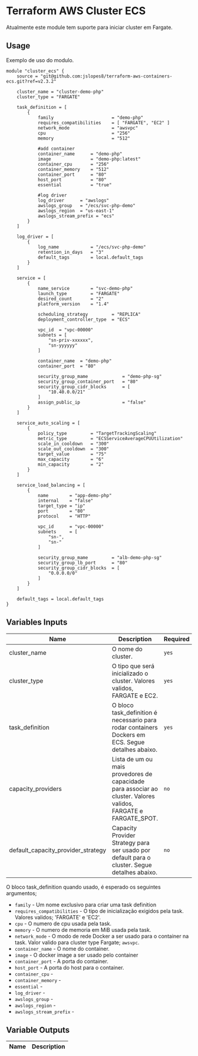 # Terraform AWS Cluster ECS

Atualmente este module tem suporte para iniciar cluster em Fargate.

## Usage
Exemplo de uso do modulo.
```hcl
module "cluster_ecs" {
    source = "git@github.com:jslopes8/terraform-aws-containers-ecs.git?ref=v2.3.2"

    cluster_name = "cluster-demo-php"
    cluster_type = "FARGATE"

    task_definition = [
        {
            family                      = "demo-php"
            requires_compatibilities    = [ "FARGATE", "EC2" ]
            network_mode                = "awsvpc"
            cpu                         = "256"
            memory                      = "512"

            #add container
            container_name      = "demo-php"
            image               = "demo-php:latest"
            container_cpu       = "256"
            container_memory    = "512"
            container_port      = "80"
            host_port           = "80"
            essential           = "true"

            #log driver
            log_driver      = "awslogs"
            awslogs_group   = "/ecs/svc-php-demo"
            awslogs_region  = "us-east-1"
            awslogs_stream_prefix = "ecs"
        }
    ]

    log_driver = [
        {
            log_name            = "/ecs/svc-php-demo"
            retention_in_days   = "3"
            default_tags        = local.default_tags
        }
    ]

    service = [
        {
            name_service        = "svc-demo-php"
            launch_type         = "FARGATE"
            desired_count       = "2"
            platform_version    = "1.4"

            scheduling_strategy         = "REPLICA" 
            deployment_controller_type  = "ECS"

            vpc_id  = "vpc-00000"
            subnets = [ 
                "sn-priv-xxxxxx", 
                "sn-yyyyyy"  
            ]

            container_name  = "demo-php"
            container_port  = "80"

            security_group_mame             = "demo-php-sg"
            security_group_container_port   = "80"
            security_group_cidr_blocks      = [
                "10.40.0.0/21"
            ]
            assign_public_ip                = "false"
        }
    ]

    service_auto_scaling = [
        {
            policy_type         = "TargetTrackingScaling"
            metric_type         = "ECSServiceAverageCPUUtilization"
            scale_in_cooldown   = "300"
            scale_out_cooldown  = "300"
            target_value        = "75"
            max_capacity        = "6"
            min_capacity        = "2"
        }
    ]

    service_load_balancing = [
        {
            name        = "app-demo-php"
            internal    = "false"
            target_type = "ip"
            port        = "80"
            protocol    = "HTTP"
            
            vpc_id      = "vpc-00000"
            subnets     = [ 
                "sn-",
                "sn-"
            ]

            security_group_mame         = "alb-demo-php-sg"
            security_group_lb_port      = "80"
            security_group_cidr_blocks  = [
                "0.0.0.0/0"
            ]
        }
    ]

    default_tags = local.default_tags
}
``` 

<!-- BEGINNING OF PRE-COMMIT-TERRAFORM DOCS HOOK -->
## Variables Inputs
| Name | Description | Required | Type | Default |
| ---- | ----------- | --------- | ---- | ------- |
| cluster_name | O nome do cluster. | `yes` | `string` | ` ` |
| cluster_type | O tipo que será inicializado o cluster. Valores validos, FARGATE e EC2. | `yes` | `string` | `FARGATE` |
| task_definition | O bloco task_definition é necessario para rodar containers Dockers em ECS. Segue detalhes abaixo. | `yes` | `list` | `[ ]` |
| capacity_providers | Lista de um ou mais provedores de capacidade para associar ao cluster. Valores validos, FARGATE e FARGATE_SPOT. | `no` | `list` | `[ ]` |
| default_capacity_provider_strategy | Capacity Provider Strategy para ser usado por default para o cluster. Segue detalhes abaixo.  | `no` | `list` | `[ ]` |


O bloco task_definition quando usado, é esperado os seguintes argumentos;

 - `family` - Um nome exclusivo para criar uma task definition
 - `requires_compatibilities` - O tipo de inicialização exigidos pela task. Valores validos; 'FARGATE' e 'EC2'.
 - `cpu` - O numero de cpu usada pela task.
 - `memory` - O numero de memoria em MiB usada pela task.
 - `network_mode` - O modo de rede Docker a ser usado para o container na task. Valor valido para cluster type Fargate; `awsvpc`.  
 - `container_name` - O nome do container.
 - `image` - O docker image a ser usado pelo container
 - `container_port` - A porta do container.
 - `host_port` - A porta do host para o container.
 - `container_cpu` - 
 - `container_memory` - 
 - `essential` - 
 - `log_driver` - 
 - `awslogs_group` - 
 - `awslogs_region` - 
 - `awslogs_stream_prefix` - 


 
## Variable Outputs
<!-- END OF PRE-COMMIT-TERRAFORM DOCS HOOK -->
| Name | Description |
| ---- | ----------- |